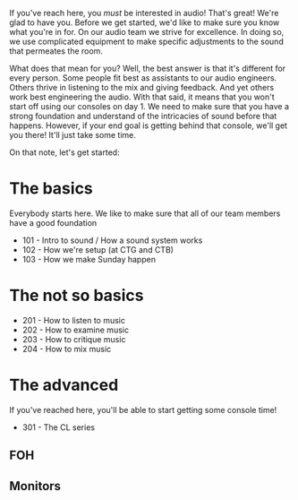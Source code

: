 <!-- TITLE: Training -->
<!-- SUBTITLE: A quick summary of Training -->

If you've reach here, you _must_ be interested in audio! That's great! We're glad to have you. Before we get started, we'd like to make sure you know what you're in for. On our audio team we strive for excellence. In doing so, we use complicated equipment to make specific adjustments to the sound that permeates the room.

What does that mean for you? Well, the best answer is that it's different for every person. Some people fit best as assistants to our audio engineers. Others thrive in listening to the mix and giving feedback. And yet others work best engineering the audio. With that said, it means that you won't start off using our consoles on day 1. We need to make sure that you have a strong foundation and understand of the intricacies of sound before that happens. However, if your end goal is getting behind that console, we'll get you there! It'll just take some time. 

On that note, let's get started:
# The basics
Everybody starts here. We like to make sure that all of our team members have a good foundation

* 101 - Intro to sound / How a sound system works
* 102 - How we're setup (at CTG and CTB)
* 103 - How we make Sunday happen
# The not so basics
* 201 - How to listen to music
* 202 - How to examine music
* 203 - How to critique music
* 204 - How to mix music
# The advanced
If you've reached here, you'll be able to start getting some console time!

* 301 - The CL series

## FOH
## Monitors